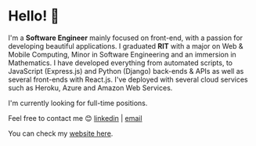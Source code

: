 Hello! 👋
================
I'm a **Software Engineer** mainly focused on front-end, with a passion for developing beautiful applications. I graduated **RIT** with a major on Web & Mobile Computing, Minor in Software Engineering and an immersion in Mathematics. I have developed everything from automated scripts, to JavaScript (Express.js) and Python (Django) back-ends & APIs as well as several front-ends with React.js. I've deployed with several cloud services such as Heroku, Azure and Amazon Web Services.

I'm currently looking for full-time positions.

Feel free to contact me 😊 [linkedin](https://www.linkedin.com/in/danielchungg/) | [email](mailto:dec8768@rit.edu)

You can check my [website here](https://www.pikachungg.com).
